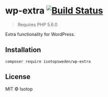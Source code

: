 # wp-extra [![Build Status](https://travis-ci.org/isotopsweden/wp-extra.svg?branch=master)](https://travis-ci.org/isotopsweden/wp-extra)

> Requires PHP 5.6.0

Extra functionality for WordPress.

## Installation

```
composer require isotopsweden/wp-extra
```

## License

MIT © Isotop
